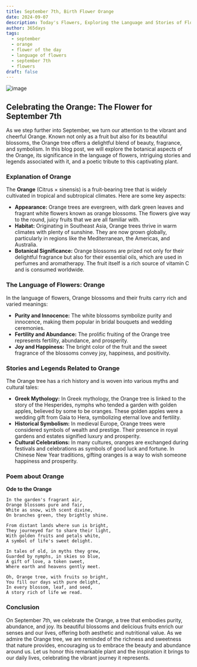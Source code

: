 ```yaml
---
title: September 7th, Birth Flower Orange
date: 2024-09-07
description: Today's Flowers, Exploring the Language and Stories of Flowers Orange
author: 365days
tags:
  - september
  - orange
  - flower of the day
  - language of flowers
  - september 7th
  - flowers
draft: false
---
```


![image](https://cdn.pixabay.com/photo/2019/04/26/16/14/orange-flower-4157944_1280.jpg#center)
## Celebrating the Orange: The Flower for September 7th

As we step further into September, we turn our attention to the vibrant and cheerful Orange. Known not only as a fruit but also for its beautiful blossoms, the Orange tree offers a delightful blend of beauty, fragrance, and symbolism. In this blog post, we will explore the botanical aspects of the Orange, its significance in the language of flowers, intriguing stories and legends associated with it, and a poetic tribute to this captivating plant.

### Explanation of Orange

The **Orange** (Citrus × sinensis) is a fruit-bearing tree that is widely cultivated in tropical and subtropical climates. Here are some key aspects:

- **Appearance:** Orange trees are evergreen, with dark green leaves and fragrant white flowers known as orange blossoms. The flowers give way to the round, juicy fruits that we are all familiar with.
- **Habitat:** Originating in Southeast Asia, Orange trees thrive in warm climates with plenty of sunshine. They are now grown globally, particularly in regions like the Mediterranean, the Americas, and Australia.
- **Botanical Significance:** Orange blossoms are prized not only for their delightful fragrance but also for their essential oils, which are used in perfumes and aromatherapy. The fruit itself is a rich source of vitamin C and is consumed worldwide.

### The Language of Flowers: Orange

In the language of flowers, Orange blossoms and their fruits carry rich and varied meanings:

- **Purity and Innocence:** The white blossoms symbolize purity and innocence, making them popular in bridal bouquets and wedding ceremonies.
- **Fertility and Abundance:** The prolific fruiting of the Orange tree represents fertility, abundance, and prosperity.
- **Joy and Happiness:** The bright color of the fruit and the sweet fragrance of the blossoms convey joy, happiness, and positivity.

### Stories and Legends Related to Orange

The Orange tree has a rich history and is woven into various myths and cultural tales:

- **Greek Mythology:** In Greek mythology, the Orange tree is linked to the story of the Hesperides, nymphs who tended a garden with golden apples, believed by some to be oranges. These golden apples were a wedding gift from Gaia to Hera, symbolizing eternal love and fertility.
- **Historical Symbolism:** In medieval Europe, Orange trees were considered symbols of wealth and prestige. Their presence in royal gardens and estates signified luxury and prosperity.
- **Cultural Celebrations:** In many cultures, oranges are exchanged during festivals and celebrations as symbols of good luck and fortune. In Chinese New Year traditions, gifting oranges is a way to wish someone happiness and prosperity.

### Poem about Orange

**Ode to the Orange**

	In the garden's fragrant air,
	Orange blossoms pure and fair,
	White as snow, with scent divine,
	On branches green, they brightly shine.
	
	From distant lands where sun is bright,
	They journeyed far to share their light,
	With golden fruits and petals white,
	A symbol of life's sweet delight.
	
	In tales of old, in myths they grew,
	Guarded by nymphs, in skies so blue,
	A gift of love, a token sweet,
	Where earth and heavens gently meet.
	
	Oh, Orange tree, with fruits so bright,
	You fill our days with pure delight,
	In every blossom, leaf, and seed,
	A story rich of life we read.

### Conclusion

On September 7th, we celebrate the Orange, a tree that embodies purity, abundance, and joy. Its beautiful blossoms and delicious fruits enrich our senses and our lives, offering both aesthetic and nutritional value. As we admire the Orange tree, we are reminded of the richness and sweetness that nature provides, encouraging us to embrace the beauty and abundance around us. Let us honor this remarkable plant and the inspiration it brings to our daily lives, celebrating the vibrant journey it represents.

